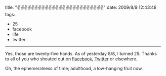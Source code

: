 title: "✌✌✌✌✌✌✌✌✌✌✌✌✌✌✌✌✌✌✌✌✌✌✌✌✌"
date: 2009/8/9 12:43:48
tags:
- 25
- facebook
- life
- twitter
---
Yes, those are twenty-five hands. As of yesterday 8/8, I turned 25. Thanks to all of you who shouted out on <a href="http://facebook.com/damog">Facebook</a>, <a href="http://twitter.com/amsterdamog">Twitter</a> or elsewhere.

Oh, the ephemeralness of time; adulthood, a low-hanging fruit now.